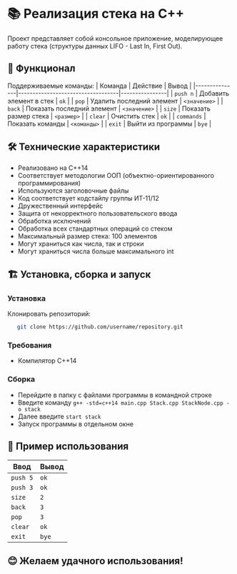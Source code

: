 # 📚 Реализация стека на C++

Проект представляет собой консольное приложение, моделирующее работу стека (структуры данных LIFO - Last In, First Out).

## 🚀 Функционал

Поддерживаемые команды:
| Команда       | Действие                          | Вывод          |
|---------------|-----------------------------------|----------------|
| `push n`      | Добавить элемент в стек           | `ok`           |
| `pop`         | Удалить последний элемент         | `<значение>`   |
| `back`        | Показать последний элемент        | `<значение>`   |
| `size`        | Показать размер стека             | `<размер>`     |
| `clear`       | Очистить стек                     | `ok`           |
| `commands`    | Показать команды                  | `<команды>`    |
| `exit`        | Выйти из программы                | `bye`          |

## 🛠 Технические характеристики

- Реализовано на C++14
- Соответствует методологии ООП (объектно-ориентированного программирования)
- Используются заголовочные файлы
- Код соответствует кодстайлу группы ИТ-11/12
- Дружественный интерфейс
- Защита от некорректного пользовательского ввода
- Обработка исключений
- Обработка всех стандартных операций со стеком
- Максимальный размер стека: 100 элементов
- Могут храниться как числа, так и строки
- Могут храниться числа больше максимального int

## 🏗️ Установка, cборка и запуск

### Установка
Клонировать репозиторий:
```bash
   git clone https://github.com/username/repository.git
```

### Требования
- Компилятор C++14

### Сборка
- Перейдите в папку с файлами программы в командной строке
- Введите команду `g++ -std=c++14 main.cpp Stack.cpp StackNode.cpp -o stack`
- Далее введите `start stack`
- Запуск программы в отдельном окне

## 📝 Пример использования

| Ввод          | Вывод          |
|---------------|----------------|
| `push 5`      | `ok`           |
| `push 3`      | `ok`           |
| `size`        | `2`            |
| `back`        | `3`            |
| `pop`         | `3`            |
| `clear`       | `ok`           |
| `exit`        | `bye`          |

## 😊 Желаем удачного использования!
